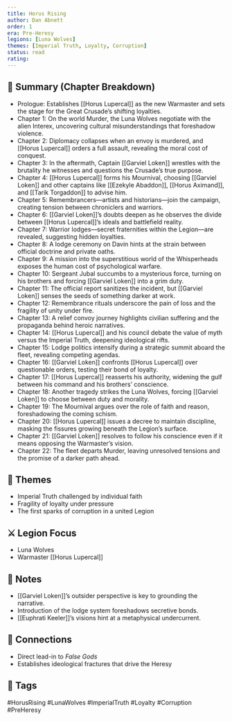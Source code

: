 ```yaml
---
title: Horus Rising
author: Dan Abnett
order: 1
era: Pre-Heresy
legions: [Luna Wolves]
themes: [Imperial Truth, Loyalty, Corruption]
status: read
rating:
---
```


## 🧭 Summary (Chapter Breakdown)
- Prologue: Establishes [[Horus Lupercal]] as the new Warmaster and sets the stage for the Great Crusade’s shifting loyalties.  
- Chapter 1: On the world Murder, the Luna Wolves negotiate with the alien Interex, uncovering cultural misunderstandings that foreshadow violence.  
- Chapter 2: Diplomacy collapses when an envoy is murdered, and [[Horus Lupercal]] orders a full assault, revealing the moral cost of conquest.  
- Chapter 3: In the aftermath, Captain [[Garviel Loken]] wrestles with the brutality he witnesses and questions the Crusade’s true purpose.  
- Chapter 4: [[Horus Lupercal]] forms his Mournival, choosing [[Garviel Loken]] and other captains like [[Ezekyle Abaddon]], [[Horus Aximand]], and [[Tarik Torgaddon]] to advise him.  
- Chapter 5: Remembrancers—artists and historians—join the campaign, creating tension between chroniclers and warriors.  
- Chapter 6: [[Garviel Loken]]’s doubts deepen as he observes the divide between [[Horus Lupercal]]’s ideals and battlefield reality.  
- Chapter 7: Warrior lodges—secret fraternities within the Legion—are revealed, suggesting hidden loyalties.  
- Chapter 8: A lodge ceremony on Davin hints at the strain between official doctrine and private oaths.  
- Chapter 9: A mission into the superstitious world of the Whisperheads exposes the human cost of psychological warfare.  
- Chapter 10: Sergeant Jubal succumbs to a mysterious force, turning on his brothers and forcing [[Garviel Loken]] into a grim duty.  
- Chapter 11: The official report sanitizes the incident, but [[Garviel Loken]] senses the seeds of something darker at work.  
- Chapter 12: Remembrance rituals underscore the pain of loss and the fragility of unity under fire.  
- Chapter 13: A relief convoy journey highlights civilian suffering and the propaganda behind heroic narratives.  
- Chapter 14: [[Horus Lupercal]] and his council debate the value of myth versus the Imperial Truth, deepening ideological rifts.  
- Chapter 15: Lodge politics intensify during a strategic summit aboard the fleet, revealing competing agendas.  
- Chapter 16: [[Garviel Loken]] confronts [[Horus Lupercal]] over questionable orders, testing their bond of loyalty.  
- Chapter 17: [[Horus Lupercal]] reasserts his authority, widening the gulf between his command and his brothers’ conscience.  
- Chapter 18: Another tragedy strikes the Luna Wolves, forcing [[Garviel Loken]] to choose between duty and morality.  
- Chapter 19: The Mournival argues over the role of faith and reason, foreshadowing the coming schism.  
- Chapter 20: [[Horus Lupercal]] issues a decree to maintain discipline, masking the fissures growing beneath the Legion’s surface.  
- Chapter 21: [[Garviel Loken]] resolves to follow his conscience even if it means opposing the Warmaster’s vision.  
- Chapter 22: The fleet departs Murder, leaving unresolved tensions and the promise of a darker path ahead.  

## 🧠 Themes
- Imperial Truth challenged by individual faith  
- Fragility of loyalty under pressure  
- The first sparks of corruption in a united Legion

## ⚔️ Legion Focus
- Luna Wolves  
- Warmaster [[Horus Lupercal]]

## 📝 Notes
- [[Garviel Loken]]’s outsider perspective is key to grounding the narrative.  
- Introduction of the lodge system foreshadows secretive bonds.  
- [[Euphrati Keeler]]’s visions hint at a metaphysical undercurrent.  

## 🔗 Connections
- Direct lead-in to *False Gods*  
- Establishes ideological fractures that drive the Heresy  

## 🧩 Tags
#HorusRising #LunaWolves #ImperialTruth #Loyalty #Corruption #PreHeresy  